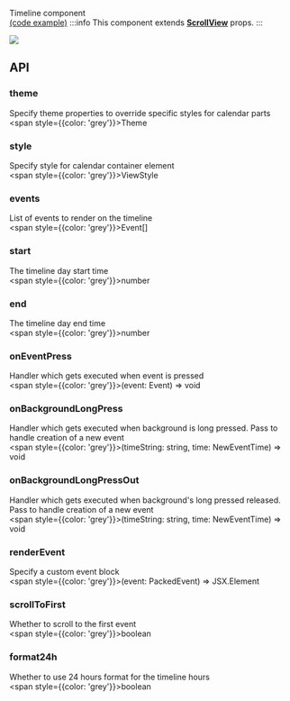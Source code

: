 Timeline component  
[(code example)](https://github.com/wix/react-native-calendars/blob/master/example/src/screens/timelineCalendar.tsx)
:::info
This component extends **[ScrollView](https://reactnative.dev/docs/scrollview)** props.
:::

<div style={{display: 'flex', flexDirection: 'row', overflowX: 'auto', maxHeight: '500px', alignItems: 'center'}}><img style={{maxHeight: '420px'}} src={'https://github.com/wix/react-native-calendars/blob/master/demo/assets/timeline-calendar.gif?raw=true'}/>

</div>

## API

### theme

Specify theme properties to override specific styles for calendar parts  
<span style={{color: 'grey'}}>Theme</span>

### style

Specify style for calendar container element  
<span style={{color: 'grey'}}>ViewStyle</span>

### events

List of events to render on the timeline  
<span style={{color: 'grey'}}>Event[]</span>

### start

The timeline day start time  
<span style={{color: 'grey'}}>number</span>

### end

The timeline day end time  
<span style={{color: 'grey'}}>number</span>

### onEventPress

Handler which gets executed when event is pressed  
<span style={{color: 'grey'}}>(event: Event) => void</span>

### onBackgroundLongPress

Handler which gets executed when background is long pressed. Pass to handle creation of a new event  
<span style={{color: 'grey'}}>(timeString: string, time: NewEventTime) => void</span>

### onBackgroundLongPressOut

Handler which gets executed when background's long pressed released. Pass to handle creation of a new event  
<span style={{color: 'grey'}}>(timeString: string, time: NewEventTime) => void</span>

### renderEvent

Specify a custom event block  
<span style={{color: 'grey'}}>(event: PackedEvent) => JSX.Element</span>

### scrollToFirst

Whether to scroll to the first event  
<span style={{color: 'grey'}}>boolean</span>

### format24h

Whether to use 24 hours format for the timeline hours  
<span style={{color: 'grey'}}>boolean</span>

